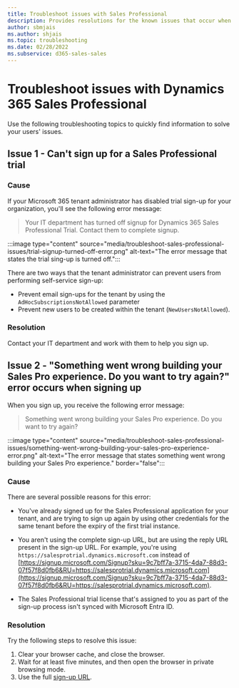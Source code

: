```yaml
---
title: Troubleshoot issues with Sales Professional
description: Provides resolutions for the known issues that occur when you work on Dynamics 365 Sales.
author: sbmjais
ms.author: shjais
ms.topic: troubleshooting
ms.date: 02/28/2022
ms.subservice: d365-sales-sales
---
```

 
# Troubleshoot issues with Dynamics 365 Sales Professional

Use the following troubleshooting topics to quickly find information to solve your users' issues.

## Issue 1 - Can't sign up for a Sales Professional trial

### Cause

If your Microsoft 365 tenant administrator has disabled trial sign-up for your organization, you'll see the following error message:

> Your IT department has turned off signup for Dynamics 365 Sales Professional Trial. Contact them to complete signup.

:::image type="content" source="media/troubleshoot-sales-professional-issues/trial-signup-turned-off-error.png" alt-text="The error message that states the trial sing-up is turned off.":::

There are two ways that the tenant administrator can prevent users from performing self-service sign-up:

- Prevent email sign-ups for the tenant by using the `AdHocSubscriptionsNotAllowed` parameter
- Prevent new users to be created within the tenant (`NewUsersNotAllowed`).

### Resolution

Contact your IT department and work with them to help you sign up.

## Issue 2 - "Something went wrong building your Sales Pro experience. Do you want to try again?" error occurs when signing up

When you sign up, you receive the following error message:

> Something went wrong building your Sales Pro experience. Do you want to try again?

:::image type="content" source="media/troubleshoot-sales-professional-issues/something-went-wrong-building-your-sales-pro-experience-error.png" alt-text="The error message that states something went wrong building your Sales Pro experience." border="false":::

### Cause

There are several possible reasons for this error:

- You've already signed up for the Sales Professional application for your tenant, and are trying to sign up again by using other credentials for the same tenant before the expiry of the first trial instance.

- You aren't using the complete sign-up URL, but are using the reply URL present in the sign-up URL. For example, you're using `https://salesprotrial.dynamics.microsoft.com` instead of [https://signup.microsoft.com/Signup?sku=9c7bff7a-3715-4da7-88d3-07f57f8d0fb6&RU=https://salesprotrial.dynamics.microsoft.com](https://signup.microsoft.com/Signup?sku=9c7bff7a-3715-4da7-88d3-07f57f8d0fb6&RU=https://salesprotrial.dynamics.microsoft.com).

- The Sales Professional trial license that's assigned to you as part of the sign-up process isn't synced with Microsoft Entra ID.

### Resolution

Try the following steps to resolve this issue:

1. Clear your browser cache, and close the browser.
2. Wait for at least five minutes, and then open the browser in private browsing mode.
3. Use the full [sign-up URL](https://signup.microsoft.com/Signup?sku=9c7bff7a-3715-4da7-88d3-07f57f8d0fb6&RU=https://salesprotrial.dynamics.microsoft.com).
